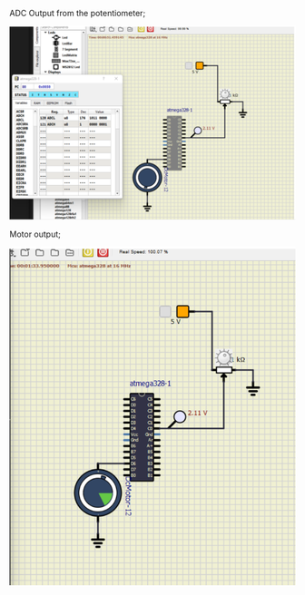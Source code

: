 ADC Output from the potentiometer;

![ADC_Output](https://github.com/shahwar92/M2_CarProtection/blob/main/4_TestCases/Screenshot%20(60).png)


Motor output;

![Motor_output](https://github.com/shahwar92/M2_CarProtection/blob/main/4_TestCases/Screenshot%20(61).png)

